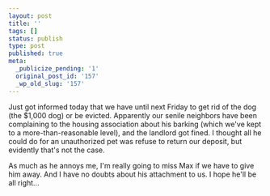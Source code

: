 ```yaml
---
layout: post
title: ''
tags: []
status: publish
type: post
published: true
meta:
  _publicize_pending: '1'
  original_post_id: '157'
  _wp_old_slug: '157'
---
```

Just got informed today that we have until next Friday to get rid of the dog (the $1,000 dog) or be evicted.  Apparently our senile neighbors have been complaining to the housing association about his barking (which we've kept to a more-than-reasonable level), and the landlord got fined.  I thought all he could do for an unauthorized pet was refuse to return our deposit, but evidently that's not the case.

As much as he annoys me, I'm really going to miss Max if we have to give him away.  And I have no doubts about his attachment to us.  I hope he'll be all right...
